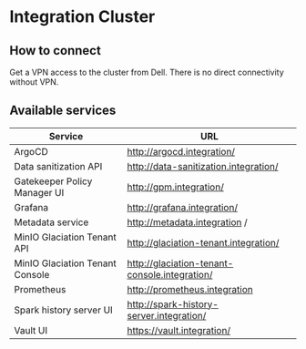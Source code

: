 # Integration Cluster

## How to connect

Get a VPN access to the cluster from Dell. There is no direct connectivity without VPN. 

## Available services

| Service                         | URL                                           |
|---------------------------------|-----------------------------------------------|
| ArgoCD                          | http://argocd.integration/                    |
| Data sanitization API           | http://data-sanitization.integration/         |
| Gatekeeper Policy Manager UI    | http://gpm.integration/                       |
| Grafana                         | http://grafana.integration/                   |
| Metadata service                | http://metadata.integration /                 |
| MinIO Glaciation Tenant API     | http://glaciation-tenant.integration/         |
| MinIO Glaciation Tenant Console | http://glaciation-tenant-console.integration/ |
| Prometheus                      | http://prometheus.integration                 |
| Spark history server UI         | http://spark-history-server.integration/      |
| Vault UI                        | https://vault.integration/                    |